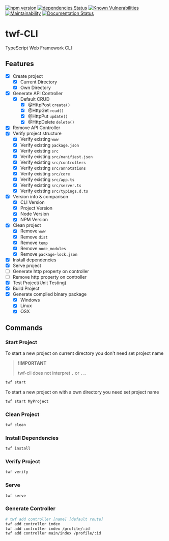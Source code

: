 [![npm version](https://badge.fury.io/js/twf-cli.svg)](https://badge.fury.io/js/ts-web-framework)
[![dependencies Status](https://david-dm.org/olaferlandsen/twf-cli/status.svg)](https://david-dm.org/olaferlandsen/twf-cli)
[![Known Vulnerabilities](https://snyk.io/test/github/olaferlandsen/twf-cli/badge.svg?targetFile=package.json)](https://snyk.io/test/github/olaferlandsen/twf-cli?targetFile=package.json)
[![Maintainability](https://api.codeclimate.com/v1/badges/57e794f686735825e6d6/maintainability)](https://codeclimate.com/github/olaferlandsen/twf-cli/maintainability)
[![Documentation Status](https://readthedocs.org/projects/twf-cli/badge/?version=latest)](https://twf-cli.readthedocs.io/en/latest/?badge=latest)


# twf-CLI
TypeScript Web Framework CLI


## Features
* [x] Create project
    * [x] Current Directory
    * [x] Own Directory
* [x] Generate API Controller
    * [x] Default CRUD
        * [x] @HttpPost `create()`
        * [x] @HttpGet `read()`
        * [x] @HttpPut `update()`
        * [x] @HttpDelete `delete()`
* [x] Remove API Controller
* [x] Verify project structure
    * [x] Verify existing `www`
    * [x] Verify existing `package.json`
    * [x] Verify existing `src`
    * [x] Verify existing `src/manifiest.json`
    * [x] Verify existing `src/controllers`
    * [x] Verify existing `src/annotations`
    * [x] Verify existing `src/core`
    * [x] Verify existing `src/app.ts`
    * [x] Verify existing `src/server.ts`
    * [x] Verify existing `src/typings.d.ts`
* [x] Version info & comparison
    * [x] CLI Version
    * [x] Project Version
    * [x] Node Version
    * [x] NPM Version
* [x] Clean project
    * [x] Remove `www`
    * [x] Remove `dist`
    * [x] Remove `temp`
    * [x] Remove `node_modules`
    * [x] Remove `package-lock.json`
* [x] Install dependencies
* [x] Serve project
* [ ] Generate http property on controller
* [ ] Remove http property on controller
* [x] Test Project(Unit Testing)
* [x] Build Project
* [x] Generate compiled binary package
    * [x] Windows
    * [x] Linux
    * [x] OSX

## Commands


### Start Project

To start a new project on current directory you don't need set project name
> **!IMPORTANT**
>
> twf-cli does not interpret `.` or `..`.

```bash
twf start
```

To start a new project on with a own directory you need set project name
```bash
twf start MyProject
```

### Clean Project
```bash
twf clean
```

### Install Dependencies
```bash
twf install
```

### Verify Project 
```bash
twf verify
```

### Serve
```bash
twf serve
```

### Generate Controller
```bash
# twf add controller [name] [default route]
twf add controller index
twf add controller index /profile/:id
twf add controller main/index /profile/:id
```
